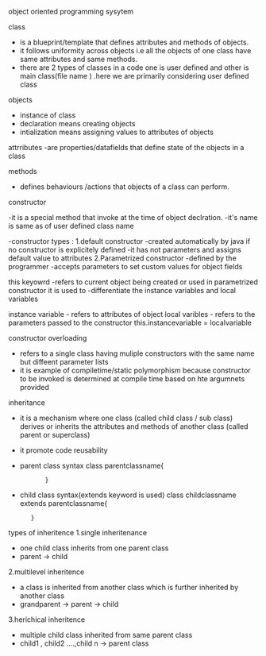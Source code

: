 object oriented programming sysytem 

class
- is a blueprint/template that defines attributes and methods of objects.
- it follows uniformity across objects i.e all the objects of one class have same attributes and same methods.
- there are 2 types of classes in a code one is user defined and other is main class(file name ) .here we are primarily considering user defined class

objects 
- instance of class
-  declaration means creating objects
- intialization means assigning values to attributes of objects

attrributes 
-are properties/datafields that define state of the objects in a class

methods 
- defines behaviours /actions that objects of a class can perform.



constructor  

-it is a special method that invoke at the time of object declration.
-it's name is same as of user defined class name

-constructor types  : 
1.default constructor
 -created automatically by java if no constructor is explicitely defined
 -it has not parameters and assigns default value to attributes
2.Parametrized constructor
-defined by the programmer
-accepts parameters to set custom values for object fields

this keyowrd
-refers to current object being created or used
in parametrized constructor it is used to -differentiate the instance variables and local variables

instance variable - refers to attributes of object
local varibles - refers to the parameters passed to the constructor
this.instancevariable = localvariable

constructor overloading
- refers to a single class having muliple constructors with the same name but diffeent parameter lists
- it is example of compiletime/static polymorphism because constructor to be invoked is determined at compile time based on hte argumnets provided

inheritance

- it is a mechanism where one class (called child class / sub class) derives or inherits the attributes and methods  of another class (called parent or superclass)
- it promote code reusability 
- parent class syntax
             class parentclassname{

             }
- child class syntax(extends keyword is used)
         class childclassname extends parentclassname{

         }             


types of inheritence
1.single inheritenance
- one child class inherits from one parent class 
- parent -> child

2.multilevel inheritence
- a class is inherited from another class which is further inherited by another class
- grandparent -> parent -> child

3.herichical inheritence
-  multiple child class inherited from same parent class
-  child1 , child2 ....,child n -> parent class

